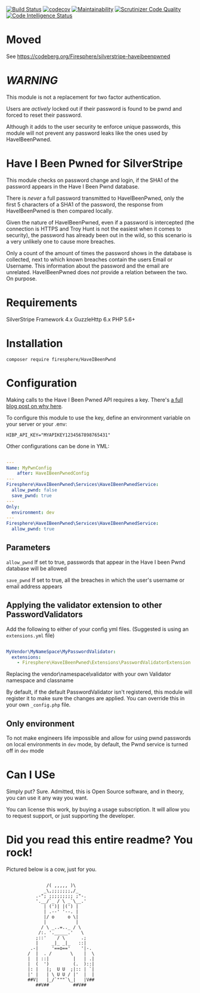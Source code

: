 [![Build Status](https://scrutinizer-ci.com/g/Firesphere/silverstripe-haveibeenpwnd/badges/build.png?b=master)](https://scrutinizer-ci.com/g/Firesphere/silverstripe-haveibeenpwnd/build-status/master)
[![codecov](https://codecov.io/gh/Firesphere/silverstripe-haveibeenpwnd/branch/master/graph/badge.svg)](https://codecov.io/gh/Firesphere/silverstripe-haveibeenpwnd)
[![Maintainability](https://api.codeclimate.com/v1/badges/9d11289b0376bbd8356b/maintainability)](https://codeclimate.com/github/Firesphere/silverstripe-haveibeenpwnd/maintainability)
[![Scrutinizer Code Quality](https://scrutinizer-ci.com/g/Firesphere/silverstripe-haveibeenpwnd/badges/quality-score.png?b=master)](https://scrutinizer-ci.com/g/Firesphere/silverstripe-haveibeenpwnd/?branch=master)
[![Code Intelligence Status](https://scrutinizer-ci.com/g/Firesphere/silverstripe-haveibeenpwnd/badges/code-intelligence.svg?b=master)](https://scrutinizer-ci.com/code-intelligence)

# Moved

See https://codeberg.org/Firesphere/silverstripe-haveibeenpwned

# _**WARNING**_

This module is not a replacement for two factor authentication.

Users are _actively_ locked out if their password is found to be pwnd and forced to reset their password.

Although it adds to the user security te enforce unique passwords, this module will not prevent any password leaks like the ones used by HaveIBeenPwned.

# Have I Been Pwned for SilverStripe

This module checks on password change and login, if the SHA1 of the password appears in the Have I Been Pwnd database.

There is _never_ a full password transmitted to HaveIBeenPwned, only the first 5 characters of a SHA1 of the password, the response
from HaveIBeenPwned is then compared locally.

Given the nature of HaveIBeenPwned, even if a password is intercepted (the connection is HTTPS and Troy Hunt is not the easiest
when it comes to security), the password has already been out in the wild, so this scenario is a very unlikely one to cause more breaches.

Only a count of the amount of times the password shows in the database is collected, next to which known breaches contain the users Email or Username.
This information about the password and the email are unrelated. HaveIBeenPwned does _not_ provide a relation between the two. On purpose.

# Requirements

SilverStripe Framework 4.x
GuzzleHttp 6.x
PHP 5.6+

# Installation

`composer require firesphere/HaveIBeenPwnd`

# Configuration


Making calls to the Have I Been Pwned API requires a key. There's [a full blog post on why here](https://www.troyhunt.com/authentication-and-the-have-i-been-pwned-api).

To configure this module to use the key, define an environment variable on your server or your .env:

```dotenv
HIBP_API_KEY="MYAPIKEY1234567898765431"
```

Other configurations can be done in YML:
```yaml

---
Name: MyPwnConfig
    after: HaveIBeenPwnedConfig
---
Firesphere\HaveIBeenPwned\Services\HaveIBeenPwnedService:
  allow_pwnd: false
  save_pwnd: true
---
Only:
  environment: dev
---
Firesphere\HaveIBeenPwned\Services\HaveIBeenPwnedService:
  allow_pwnd: true
```

## Parameters

`allow_pwnd` If set to true, passwords that appear in the Have I been Pwnd database will be allowed

`save_pwnd` If set to true, all the breaches in which the user's username or email address appears

## Applying the validator extension to other PasswordValidators

Add the following to either of your config yml files. (Suggested is using an `extensions.yml` file)

```yaml

MyVendor\MyNameSpace\MyPasswordValidator:
  extensions:
    - Firesphere\HaveIBeenPwned\Extensions\PasswordValidatorExtension

```

Replacing the vendor\namespace\validator with your own Validator namespace and classname

By default, if the default PasswordValidator isn't registered, this module will register it
to make sure the changes are applied. You can override this in your own `_config.php` file.

## Only environment

To not make engineers life impossible and allow for using pwnd passwords on local environments in `dev` mode,
by default, the Pwnd service is turned off in `dev` mode

# Can I USe

Simply put? Sure. Admitted, this is Open Source software, and in theory, you can use it any way you want.

You can license this work, by buying a usage subscription. It will allow you to request support, or just supporting the developer.

# Did you read this entire readme? You rock!

Pictured below is a cow, just for you.
```

               /( ,,,,, )\
              _\,;;;;;;;,/_
           .-"; ;;;;;;;;; ;"-.
           '.__/`_ / \ _`\__.'
              | (')| |(') |
              | .--' '--. |
              |/ o     o \|
              |           |
             / \ _..=.._ / \
            /:. '._____.'   \
           ;::'    / \      .;
           |     _|_ _|_   ::|
         .-|     '==o=='    '|-.
        /  |  . /       \    |  \
        |  | ::|         |   | .|
        |  (  ')         (.  )::|
        |: |   |;  U U  ;|:: | `|
        |' |   | \ U U / |'  |  |
        ##V|   |_/`"""`\_|   |V##
           ##V##         ##V##
```
